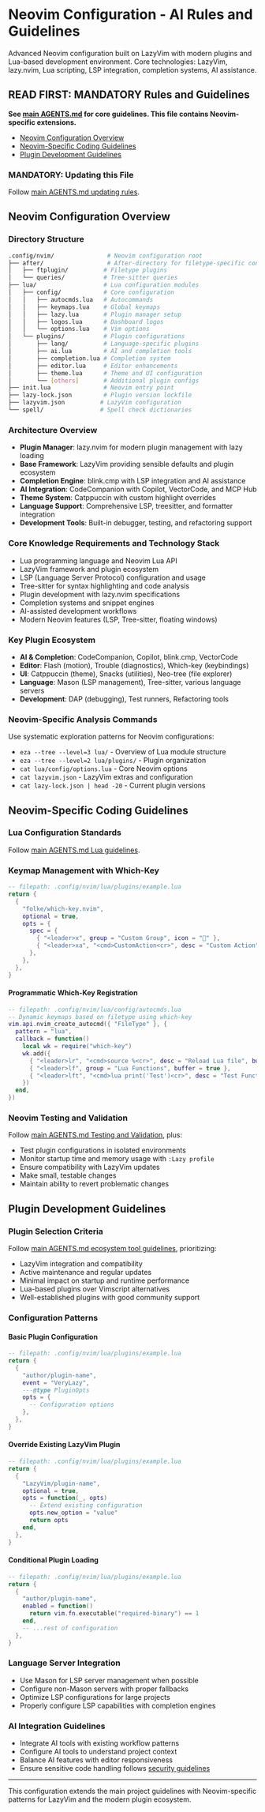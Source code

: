 # Neovim Configuration - AI Rules and Guidelines

Advanced Neovim configuration built on LazyVim with modern plugins and Lua-based development environment. Core technologies: LazyVim, lazy.nvim, Lua scripting, LSP integration, completion systems, AI assistance.

## READ FIRST: MANDATORY Rules and Guidelines

**See [main AGENTS.md](../../AGENTS.md) for core guidelines. This file contains Neovim-specific extensions.**

- [Neovim Configuration Overview](#neovim-configuration-overview)
- [Neovim-Specific Coding Guidelines](#neovim-specific-coding-guidelines)
- [Plugin Development Guidelines](#plugin-development-guidelines)

### MANDATORY: Updating this File

Follow [main AGENTS.md updating rules](../../AGENTS.md#mandatory-updating-agentsmd).

## Neovim Configuration Overview

### Directory Structure

```sh
.config/nvim/               # Neovim configuration root
├── after/                  # After-directory for filetype-specific configs
│   ├── ftplugin/          # Filetype plugins
│   └── queries/           # Tree-sitter queries
├── lua/                   # Lua configuration modules
│   ├── config/            # Core configuration
│   │   ├── autocmds.lua   # Autocommands
│   │   ├── keymaps.lua    # Global keymaps
│   │   ├── lazy.lua       # Plugin manager setup
│   │   ├── logos.lua      # Dashboard logos
│   │   └── options.lua    # Vim options
│   └── plugins/           # Plugin configurations
│       ├── lang/          # Language-specific plugins
│       ├── ai.lua         # AI and completion tools
│       ├── completion.lua # Completion system
│       ├── editor.lua     # Editor enhancements
│       ├── theme.lua      # Theme and UI configuration
│       └── [others]       # Additional plugin configs
├── init.lua               # Neovim entry point
├── lazy-lock.json         # Plugin version lockfile
├── lazyvim.json          # LazyVim configuration
└── spell/                # Spell check dictionaries
```

### Architecture Overview

- **Plugin Manager**: lazy.nvim for modern plugin management with lazy loading
- **Base Framework**: LazyVim providing sensible defaults and plugin ecosystem
- **Completion Engine**: blink.cmp with LSP integration and AI assistance
- **AI Integration**: CodeCompanion with Copilot, VectorCode, and MCP Hub
- **Theme System**: Catppuccin with custom highlight overrides
- **Language Support**: Comprehensive LSP, treesitter, and formatter integration
- **Development Tools**: Built-in debugger, testing, and refactoring support

### Core Knowledge Requirements and Technology Stack

- Lua programming language and Neovim Lua API
- LazyVim framework and plugin ecosystem
- LSP (Language Server Protocol) configuration and usage
- Tree-sitter for syntax highlighting and code analysis
- Plugin development with lazy.nvim specifications
- Completion systems and snippet engines
- AI-assisted development workflows
- Modern Neovim features (LSP, Tree-sitter, floating windows)

### Key Plugin Ecosystem

- **AI & Completion**: CodeCompanion, Copilot, blink.cmp, VectorCode
- **Editor**: Flash (motion), Trouble (diagnostics), Which-key (keybindings)
- **UI**: Catppuccin (theme), Snacks (utilities), Neo-tree (file explorer)
- **Language**: Mason (LSP management), Tree-sitter, various language servers
- **Development**: DAP (debugging), Test runners, Refactoring tools

### Neovim-Specific Analysis Commands

Use systematic exploration patterns for Neovim configurations:

- `eza --tree --level=3 lua/` - Overview of Lua module structure
- `eza --tree --level=2 lua/plugins/` - Plugin organization
- `cat lua/config/options.lua` - Core Neovim options
- `cat lazyvim.json` - LazyVim extras and configuration
- `cat lazy-lock.json | head -20` - Current plugin versions

## Neovim-Specific Coding Guidelines

### Lua Configuration Standards

Follow [main AGENTS.md Lua guidelines](../../AGENTS.md#lua-neovim-hammerspoon-wezterm-yazi).

### Keymap Management with Which-Key

```lua
-- filepath: .config/nvim/lua/plugins/example.lua
return {
  {
    "folke/which-key.nvim",
    optional = true,
    opts = {
      spec = {
        { "<leader>x", group = "Custom Group", icon = "󰊢" },
        { "<leader>xa", "<cmd>CustomAction<cr>", desc = "Custom Action" },
      },
    },
  },
}
```

#### Programmatic Which-Key Registration

```lua
-- filepath: .config/nvim/lua/config/autocmds.lua
-- Dynamic keymaps based on filetype using which-key
vim.api.nvim_create_autocmd({ "FileType" }, {
  pattern = "lua",
  callback = function()
    local wk = require("which-key")
    wk.add({
      { "<leader>lr", "<cmd>source %<cr>", desc = "Reload Lua file", buffer = true },
      { "<leader>lf", group = "Lua Functions", buffer = true },
      { "<leader>lft", "<cmd>lua print('Test')<cr>", desc = "Test Function", buffer = true },
    })
  end,
})
```

### Neovim Testing and Validation

Follow [main AGENTS.md Testing and Validation](../../AGENTS.md#testing-and-validation), plus:

- Test plugin configurations in isolated environments
- Monitor startup time and memory usage with `:Lazy profile`
- Ensure compatibility with LazyVim updates
- Make small, testable changes
- Maintain ability to revert problematic changes

## Plugin Development Guidelines

### Plugin Selection Criteria

Follow [main AGENTS.md ecosystem tool guidelines](../../AGENTS.md#using-ecosystem-tools), prioritizing:

- LazyVim integration and compatibility
- Active maintenance and regular updates
- Minimal impact on startup and runtime performance
- Lua-based plugins over Vimscript alternatives
- Well-established plugins with good community support

### Configuration Patterns

#### Basic Plugin Configuration

```lua
-- filepath: .config/nvim/lua/plugins/example.lua
return {
  {
    "author/plugin-name",
    event = "VeryLazy",
    ---@type PluginOpts
    opts = {
      -- Configuration options
    },
  },
}
```

#### Override Existing LazyVim Plugin

```lua
-- filepath: .config/nvim/lua/plugins/example.lua
return {
  {
    "LazyVim/plugin-name",
    optional = true,
    opts = function(_, opts)
      -- Extend existing configuration
      opts.new_option = "value"
      return opts
    end,
  },
}
```

#### Conditional Plugin Loading

```lua
-- filepath: .config/nvim/lua/plugins/example.lua
return {
  {
    "author/plugin-name",
    enabled = function()
      return vim.fn.executable("required-binary") == 1
    end,
    -- ...rest of configuration
  },
}
```

### Language Server Integration

- Use Mason for LSP server management when possible
- Configure non-Mason servers with proper fallbacks
- Optimize LSP configurations for large projects
- Properly configure LSP capabilities with completion engines

### AI Integration Guidelines

- Integrate AI tools with existing workflow patterns
- Configure AI tools to understand project context
- Balance AI features with editor responsiveness
- Ensure sensitive code handling follows [security guidelines](../../AGENTS.md#mandatory-security-guidelines)

---

This configuration extends the main project guidelines with Neovim-specific patterns for LazyVim and the modern plugin ecosystem.
